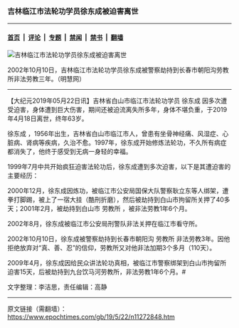 ### 吉林临江市法轮功学员徐东成被迫害离世

---

#### [首页](../../../..?n11272848) &nbsp;|&nbsp; [评论](../../../../../epoch-comment?n11272848) &nbsp;|&nbsp; [专题](../../../../../epoch-special?n11272848) &nbsp;|&nbsp; [禁闻](../../../../../epoch-news?n11272848) &nbsp;|&nbsp; [禁书](../../../../../books?n11272848) &nbsp;|&nbsp; [翻墙](https://github.com/gfw-breaker/nogfw/blob/master/README.md?n11272848)


<div><img alt="吉林临江市法轮功学员徐东成被迫害离世" class="attachment-djy_600_400 size-djy_600_400 wp-post-image" src="https://i.epochtimes.com/assets/uploads/2019/05/chaoyanggou-02-600x400.jpg"/>
<div class="caption">
 <p>
  2002年10月10日，吉林临江市法轮功学员徐东成被警察劫持到长春市朝阳沟劳教所非法劳教三年。（明慧网）
 </p>
</div></div><hr/><div class="post_content" id="artbody" itemprop="articleBody">
 <!-- article content begin -->
 <p>
  【大纪元2019年05月22日讯】吉林省白山市临江市法轮功学员
  <ok href="https://www.epochtimes.com/gb/tag/%E5%BE%90%E4%B8%9C%E6%88%90.html">
   徐东成
  </ok>
  因多次遭受迫害，身体遭到巨大伤害，期间还被迫流离失所多年，身体不堪负重，于2019年4月18日离世，终年63岁。
 </p>
 <p>
  <ok href="https://www.epochtimes.com/gb/tag/%E5%BE%90%E4%B8%9C%E6%88%90.html">
   徐东成
  </ok>
  ，1956年出生，吉林省白山市临江市人，曾患有坐骨神经痛、风湿症、心脏病、肾病等疾病，久治不愈。1997年，徐东成开始修炼法轮功，不久所有病症都消失了，他终于感受到无病一身轻的幸福。
 </p>
 <p>
  1999年7月中共开始疯狂迫害法轮功后，徐东成遭到多次迫害，以下是其遭迫害的主要经历：
 </p>
 <p>
  2000年12月，徐东成因炼功，被临江市公安局国保大队警察耿立东等人绑架，遭拳打脚踢，被上了一宿大挂（酷刑折磨），然后被劫持到白山市拘留所关押了40多天；2001年2月，被劫持到白山市
  <ok href="https://www.epochtimes.com/gb/tag/%E5%8A%B3%E6%95%99%E6%89%80.html">
   劳教所
  </ok>
  ，被非法劳教1年6个月。
 </p>
 <p>
  2002年8月，徐东成被临江市公安局刑警队非法关押在临江市看守所。
 </p>
 <p>
  2002年10月10日，徐东成被警察劫持到长春市朝阳沟
  <ok href="https://www.epochtimes.com/gb/tag/%E5%8A%B3%E6%95%99%E6%89%80.html">
   劳教所
  </ok>
  非法劳教3年。因他拒绝放弃对“真、善、忍”的信仰，劳教所又对他非法加期3个多月（110天）。
 </p>
 <p>
  2009年4月，徐东成因给民众讲法轮功真相，被临江市警察绑架到白山市拘留所迫害15天，后被劫持到九台饮马河劳教所，非法劳教1年6个月。#
 </p>
 <p>
  文字整理：李洁思，责任编辑：高静
 </p>
 <!-- article content end -->
 <div id="below_article_ad">
 </div>
</div>


---

原文链接（需翻墙）：https://www.epochtimes.com/gb/19/5/22/n11272848.htm